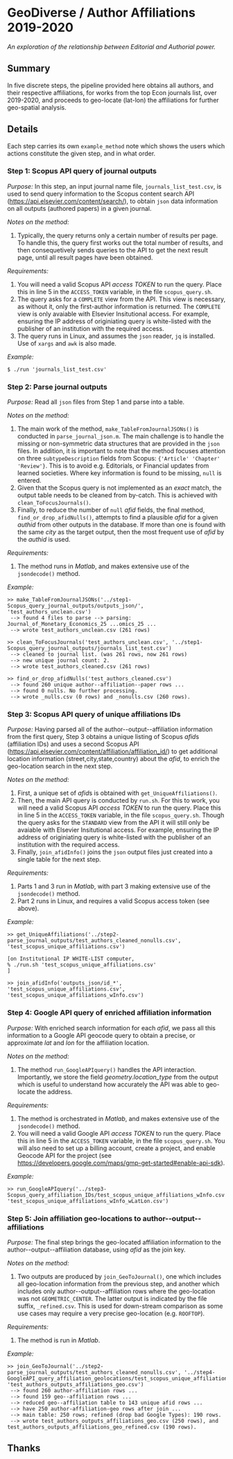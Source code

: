 # GeoDiverse / Author Affiliations 2019-2020
_An exploration of the relationship between Editorial and Authorial power._

## Summary
In five discrete steps, the pipeline provided here obtains all authors, and their respective affiliations, for works from the top Econ journals list, over 2019-2020, and proceeds to geo-locate (lat-lon) the affiliations for further geo-spatial analysis.

## Details
Each step carries its own `example_method` note which shows the users which actions constitute the given step, and in what order.

### Step 1: Scopus API query of journal outputs
*Purpose:* In this step, an input journal name file, `journals_list_test.csv`, is used to send query information to the Scopus content search API (https://api.elsevier.com/content/search/), to obtain `json` data information on all outputs (authored papers) in a given journal.

*Notes on the method:*
1. Typically, the query returns only a certain number of results per page. To handle this, the query first works out the total number of results, and then consequetively sends queries to the API to get the next result page, until all result pages have been obtained.

*Requirements:*
1. You will need a valid Scopus API *access TOKEN* to run the query. Place this in line 5 in the `ACCESS_TOKEN` variable, in the file `scopus_query.sh`.
2. The query asks for a `COMPLETE` view from the API. This view is necessary, as without it, only the first-author information is returned. The `COMPLETE` view is only avaiable with Elsevier Insitutional access. For example, ensuring the IP address of originiating query is white-listed with the publisher of an institution with the required access.
3. The query runs in Linux, and assumes the `json` reader, `jq` is installed. Use of `xargs` and `awk` is also made.

*Example:*
```
$ ./run 'journals_list_test.csv'
```

### Step 2: Parse journal outputs
*Purpose:* Read all `json` files from Step 1 and parse into a table.

*Notes on the method:*
1. The main work of the method, `make_TableFromJournalJSONs()` is conducted in `parse_journal_json.m`. The main challenge is to handle the missing or non-symmetric data structures that are provided in the `json` files. In addition, it is important to note that the method focuses attention on three `subtypeDescription` fields from Scopus: `{'Article' 'Chapter' 'Review'}`. This is to avoid e.g. Editorials, or Financial updates from learned societies. Where key information is found to be missing, `null` is entered.
2. Given that the Scopus query is not implemented as an _exact_ match, the output table needs to be cleaned from by-catch. This is achieved with `clean_ToFocusJournals()`.
3. Finally, to reduce the number of `null` *afid* fields, the final method, `find_or_drop_afidNulls()`, attempts to find a plausible *afid* for a given *authid* from other outputs in the database. If more than one is found with the same *city* as the target output, then the most frequent use of *afid* by the *authid* is used.

*Requirements:*
1. The method runs in _Matlab_, and makes extensive use of the `jsondecode()` method.

*Example:*
```
>> make_TableFromJournalJSONs('../step1-Scopus_query_journal_outputs/outputs_json/', 'test_authors_unclean.csv')
 --> found 4 files to parse --> parsing: Journal_of_Monetary_Economics_25 ...omics_25 ...
 --> wrote test_authors_unclean.csv (261 rows)

>> clean_ToFocusJournals('test_authors_unclean.csv', '../step1-Scopus_query_journal_outputs/journals_list_test.csv')
 --> cleaned to journal list. (was 261 rows, now 261 rows)
 --> new unique journal count: 2.
 --> wrote test_authors_cleaned.csv (261 rows)

>> find_or_drop_afidNulls('test_authors_cleaned.csv')
 --> found 260 unique author--affiliation--paper rows ...
 --> found 0 nulls. No further processing.
 --> wrote _nulls.csv (0 rows) and _nonulls.csv (260 rows).
 ```

### Step 3: Scopus API query of unique affiliations IDs
*Purpose:* Having parsed all of the author--output--affiliation information from the first query, Step 3 obtains a unique listing of Scopus *afid*s (affiliation IDs) and uses a second Scopus API (https://api.elsevier.com/content/affiliation/affiliation_id/) to get additional location information (street,city,state,country) about the *afid*, to enrich the geo-location search in the next step.

*Notes on the method:*
1. First, a unique set of *afid*s is obtained with `get_UniqueAffiliations()`.
2. Then, the main API query is conducted by `run.sh`. For this to work, you will need a valid Scopus API *access TOKEN* to run the query. Place this in line 5 in the `ACCESS_TOKEN` variable, in the file `scopus_query.sh`. Though the query asks for the `STANDARD` view from the API it will still only be avaiable with Elsevier Insitutional access. For example, ensuring the IP address of originiating query is white-listed with the publisher of an institution with the required access.
3. Finally, `join_afidInfo()` joins the `json` output files just created into a single table for the next step.

*Requirements:*
1. Parts 1 and 3 run in _Matlab_, with part 3 making extensive use of the `jsondecode()` method.
2. Part 2 runs in Linux, and requires a valid Scopus access token (see above).

*Example:*
```
>> get_UniqueAffiliations('../step2-parse_journal_outputs/test_authors_cleaned_nonulls.csv', 'test_scopus_unique_affiliations.csv')

[on Institutional IP WHITE-LIST computer,
% ./run.sh 'test_scopus_unique_affiliations.csv'
]

>> join_afidInfo('outputs_json/id_*', 'test_scopus_unique_affiliations.csv', 'test_scopus_unique_affiliations_wInfo.csv')
```

### Step 4: Google API query of enriched affiliation information

*Purpose:* With enriched search information for each *afid*, we pass all this information to a Google API geocode query to obtain a precise, or approximate *lat* and *lon* for the affiliation location.

*Notes on the method:*
1. The method `run_GoogleAPIquery()` handles the API interaction. Importantly, we store the field *geometry.location_type* from the output which is useful to understand how accurately the API was able to geo-locate the address.

*Requirements:*
1. The method is orchestrated in _Matlab_, and makes extensive use of the `jsondecode()` method.
1. You will need a valid Google  API *access TOKEN* to run the query. Place this in line 5 in the `ACCESS_TOKEN` variable, in the file `scopus_query.sh`. You will also need to set up a billing account, create a project, and enable Geocode API for the project (see https://developers.google.com/maps/gmp-get-started#enable-api-sdk).

*Example:*
```
>> run_GoogleAPIquery('../step3-Scopus_query_affiliation_IDs/test_scopus_unique_affiliations_wInfo.csv', 'test_scopus_unique_affiliations_wInfo_wLatLon.csv')
```

### Step 5: Join affiliation geo-locations to author--output--affiliations

*Purpose:* The final step brings the geo-located affiliation information to the author--output--affiliation database, using *afid* as the join key.

*Notes on the method:*
1. Two outputs are produced by `join_GeoToJournal()`, one which includes all geo-location information from the previous step, and another which includes only author--output--affiliation rows where the geo-location was not `GEOMETRIC_CENTER`. The latter output is indicated by the file suffix, `_refined.csv`. This is used for down-stream comparison as some use cases may require a very precise geo-location (e.g. `ROOFTOP`).

*Requirements:*
1. The method is run in _Matlab_.

*Example:*
```
>> join_GeoToJournal('../step2-parse_journal_outputs/test_authors_cleaned_nonulls.csv', '../step4-GoogleAPI_query_affiliation_geolocations/test_scopus_unique_affiliations_wInfo_wLatLon.csv', 'test_authors_outputs_affiliations_geo.csv')
 --> found 260 author-affiliation rows ...
 --> found 159 geo--affiliation rows ...
 --> reduced geo--affiliation table to 143 unique afid rows ...
 --> have 250 author-affiliation-geo rows after join ...
 --> main table: 250 rows; refined (drop bad Google Types): 190 rows.
 --> wrote test_authors_outputs_affiliations_geo.csv (250 rows), and test_authors_outputs_affiliations_geo_refined.csv (190 rows).
```

## Thanks
